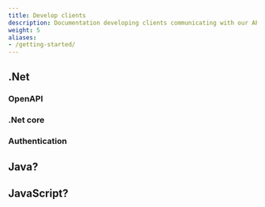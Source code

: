 ```yaml
---
title: Develop clients
description: Documentation developing clients communicating with our API.
weight: 5
aliases:
- /getting-started/
---
```



## .Net

### OpenAPI

### .Net core

### Authentication 


## Java?

## JavaScript?